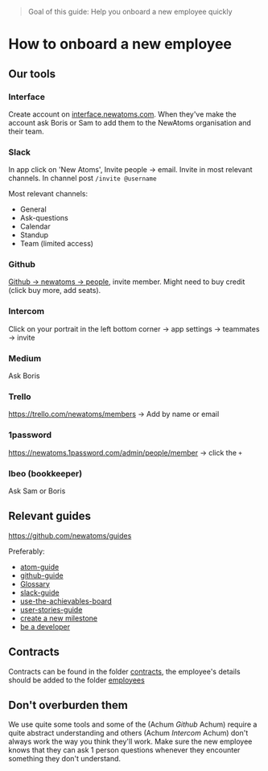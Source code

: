 > Goal of this guide: Help you onboard a new employee quickly

# How to onboard a new employee

## Our tools

### Interface

Create account on [interface.newatoms.com](https://interface.newatoms.com). When they've make the account ask Boris or Sam to add them to the NewAtoms organisation and their team.

### Slack

In app click on 'New Atoms', Invite people -> email.
Invite in most relevant channels. In channel post `/invite @username`

Most relevant channels:
- General
- Ask-questions
- Calendar
- Standup
- Team (limited access)

### Github

[Github -> newatoms -> people](https://github.com/orgs/newatoms/people), invite member. Might need to buy credit (click buy more, add seats).

### Intercom

Click on your portrait in the left bottom corner -> app settings -> teammates -> invite

### Medium

Ask Boris

### Trello

https://trello.com/newatoms/members -> Add by name or email

### 1password

https://newatoms.1password.com/admin/people/member -> click the `+`

### Ibeo (bookkeeper)

Ask Sam or Boris

## Relevant guides

https://github.com/newatoms/guides

Preferably:
- [atom-guide](https://github.com/newatoms/guides/tree/ready/atom-guide)
- [github-guide](https://github.com/newatoms/guides/tree/ready/github-guide)
- [Glossary](https://github.com/newatoms/guides/tree/ready/glossary)
- [slack-guide](https://github.com/newatoms/guides/tree/ready/slack-guide)
- [use-the-achievables-board](https://github.com/newatoms/guides/tree/ready/use-the-achievables-board)
- [user-stories-guide](https://github.com/newatoms/guides/tree/ready/user-stories-guide)
- [create a new milestone](https://github.com/newatoms/guides/tree/ready/create-a-new-milestone)
- [be a developer](https://github.com/newatoms/guides/tree/ready/be-a-developer)

## Contracts

Contracts can be found in the folder [contracts](https://github.com/newatoms/newatoms/tree/ready/internal/contracts), the employee's details should be added to the folder [employees](https://github.com/newatoms/newatoms/tree/ready/internal/employees)

## Don't overburden them

We use quite some tools and some of the (Achum *Github* Achum) require a quite abstract understanding and others (Achum *Intercom* Achum) don't always work the way you think they'll work. Make sure the new employee knows that they can ask 1 person questions whenever they encounter something they don't understand.
